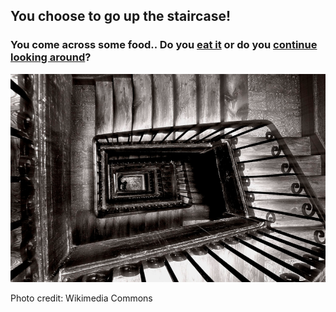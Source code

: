 ## You choose to go up the staircase!
### You come across some food.. Do you [eat it](escape.md) or do you [continue looking around](hunger.md)?
![](../pictures/stairs.png)  

Photo credit: Wikimedia Commons